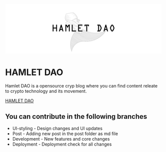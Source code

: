 ![hamlet-03.jpg](./theone-03.jpg)
# HAMLET DAO

Hamlet DAO is a opensource cryp blog where you can find content releate to crypto technology and its movement.

[HAMLET DAO](https://hamlet-dao.vercel.app/)

## You can contribute in the following branches

- UI-styling - Design changes and UI updates
- Post - Adding new post in the post folder as md file
- Development - New features and core changes
- Deployment - Deployment check for all changes

